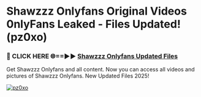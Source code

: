 # Shawzzz Onlyfans Original Videos 0nlyFans Leaked - Files Updated! (pz0xo)

<h3>🔴 CLICK HERE 🌐==►► <a href="https://tinyurl.com/2r6w6z4p" rel="nofollow">Shawzzz Onlyfans Updated Files</a></h3>

Get Shawzzz Onlyfans and all content. Now you can access all videos and pictures of Shawzzz Onlyfans. New Updated Files 2025!

[![pz0xo](https://i.imgur.com/CCmkfDU.gif)](https://tinyurl.com/2r6w6z4p)

